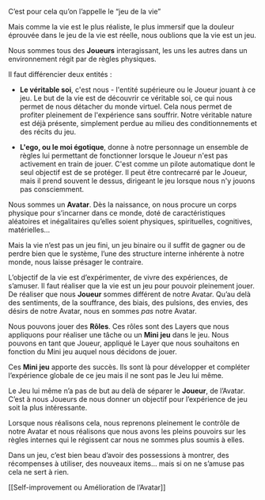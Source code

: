 C’est pour cela qu’on l’appelle le “jeu de la vie”

Mais comme la vie est le plus réaliste, le plus immersif que la douleur éprouvée dans le jeu de la vie est réelle, nous oublions que la vie est un jeu.

Nous sommes tous des **Joueurs** interagissant, les uns les autres dans un environnement régit par de règles physiques.

Il faut différencier deux entités : 

- **Le véritable soi**, c'est nous - l'entité supérieure ou le Joueur jouant à ce jeu. Le but de la vie est de découvrir ce véritable soi, ce qui nous permet de nous détacher du monde virtuel. Cela nous permet de profiter pleinement de l'expérience sans souffrir. Notre véritable nature est déjà présente, simplement perdue au milieu des conditionnements et des récits du jeu.

- **L'ego, ou le moi égotique**, donne à notre personnage un ensemble de règles lui permettant de fonctionner lorsque le Joueur n'est pas activement en train de jouer. C'est comme un pilote automatique dont le seul objectif est de se protéger. Il peut être contrecarré par le Joueur, mais il prend souvent le dessus, dirigeant le jeu lorsque nous n'y jouons pas consciemment.

Nous sommes un **Avatar**. Dès la naissance, on nous procure un corps physique pour s’incarner dans ce monde, doté de caractéristiques aléatoires et inégalitaires qu’elles soient physiques, spirituelles, cognitives, matérielles…

Mais la vie n’est pas un jeu fini, un jeu binaire ou il suffit de gagner ou de perdre bien que le système, l’une des structure interne inhérente à notre monde, nous laisse présager le contraire. 

L’objectif de la vie est d’expérimenter, de vivre des expériences, de s’amuser. Il faut réaliser que la vie est un jeu pour pouvoir pleinement jouer. De réaliser que nous **Joueur** sommes différent de notre Avatar. Qu’au delà des sentiments, de la souffrance, des biais, des pulsions, des envies, des désirs de notre Avatar, nous en sommes *pas* notre Avatar.

Nous pouvons jouer des **Rôles**. Ces rôles sont des Layers que nous appliquons pour réaliser une tâche ou un **Mini jeu** dans le jeu. Nous pouvons en tant que Joueur, appliqué le Layer que nous souhaitons en fonction du Mini jeu auquel nous décidons de jouer.

Ces **Mini jeu** apporte des succès. Ils sont là pour développer et compléter l’expérience globale de ce jeu mais il ne sont pas le Jeu lui même. 

Le Jeu lui même n’a pas de but au delà de séparer le **Joueur**, de l’Avatar. C’est à nous Joueurs de nous donner un objectif pour l’expérience de jeu soit la plus intéressante.

Lorsque nous réalisons cela, nous reprenons pleinement le contrôle de notre Avatar et nous réalisons que nous avons les pleins pouvoirs sur les règles internes qui le régissent car nous ne sommes plus soumis à elles. 

Dans un jeu, c’est bien beau d’avoir des possessions à montrer, des récompenses à utiliser, des nouveaux items… mais si on ne s’amuse pas cela ne sert à rien. 

[[Self-improvement ou Amélioration de l’Avatar]]



